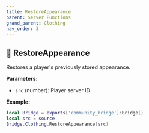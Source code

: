 ```yaml
---
title: RestoreAppearance
parent: Server Functions
grand_parent: Clothing
nav_order: 3
---
```


## 🔹 RestoreAppearance

Restores a player's previously stored appearance.

**Parameters:**
- `src` (number): Player server ID

**Example:**
```lua
local Bridge = exports['community_bridge']:Bridge()
local src = source
Bridge.Clothing.RestoreAppearance(src)
```
